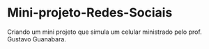 # Mini-projeto-Redes-Sociais
Criando um mini projeto que simula um celular ministrado pelo prof. Gustavo Guanabara.
